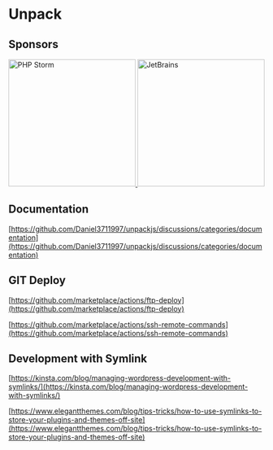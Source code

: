 # Unpack

## Sponsors

<a href="https://jb.gg/OpenSourceSupport">
    <img src="https://resources.jetbrains.com/storage/products/company/brand/logos/PhpStorm.svg" alt="PHP Storm" width="250" height="250"/>
    <img src="https://resources.jetbrains.com/storage/products/company/brand/logos/jb_beam.svg" alt="JetBrains" width="250" height="250"/>
</a>

## Documentation

[https://github.com/Daniel3711997/unpackjs/discussions/categories/documentation](https://github.com/Daniel3711997/unpackjs/discussions/categories/documentation)

## GIT Deploy

[https://github.com/marketplace/actions/ftp-deploy](https://github.com/marketplace/actions/ftp-deploy)

[https://github.com/marketplace/actions/ssh-remote-commands](https://github.com/marketplace/actions/ssh-remote-commands)

## Development with Symlink

[https://kinsta.com/blog/managing-wordpress-development-with-symlinks/](https://kinsta.com/blog/managing-wordpress-development-with-symlinks/)

[https://www.elegantthemes.com/blog/tips-tricks/how-to-use-symlinks-to-store-your-plugins-and-themes-off-site](https://www.elegantthemes.com/blog/tips-tricks/how-to-use-symlinks-to-store-your-plugins-and-themes-off-site)
